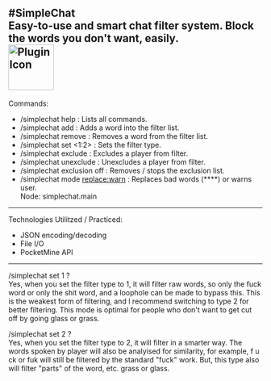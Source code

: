 #SimpleChat  
Easy-to-use and smart chat filter system. Block the words you don't want, easily.  
<img src="http://fustarbuffet.com/redstonecarrotpe/chatfilter1212.png" alt="Plugin Icon" style="width:90px;height:90px">  
---

Commands:  
- /simplechat help : Lists all commands.  
- /simplechat add <word> : Adds a word into the filter list.  
- /simplechat remove <word> : Removes a word from the filter list.
- /simplechat set <1:2> : Sets the filter type.  
- /simplechat exclude <player> : Excludes a player from filter.  
- /simplechat unexclude <player> : Unexcludes a player from filter.  
- /simplechat exclusion off : Removes / stops the exclusion list.  
- /simplechat mode <replace:warn> : Replaces bad words (****) or warns user.  
Node: simplechat.main  

---

Technologies Utilitzed / Practiced:
- JSON encoding/decoding  
- File I/O  
- PocketMine API  

---

/simplechat set 1 ?  
Yes, when you set the filter type to 1, it will filter raw words, so only the fuck word or only the shit word, and a loophole can be made to bypass this. This is the weakest form of filtering, and I recommend switching to type 2 for better filtering. This mode is optimal for people who don't want to get cut off by going glass or grass.  

/simplechat set 2 ?  
Yes, when you set the filter type to 2, it will filter in a smarter way. The words spoken by player will also be analyised for similarity, for example, f u ck or fuk will still be filtered by the standard "fuck" work. But, this type also will filter "parts" of the word, etc. grass or glass. 

